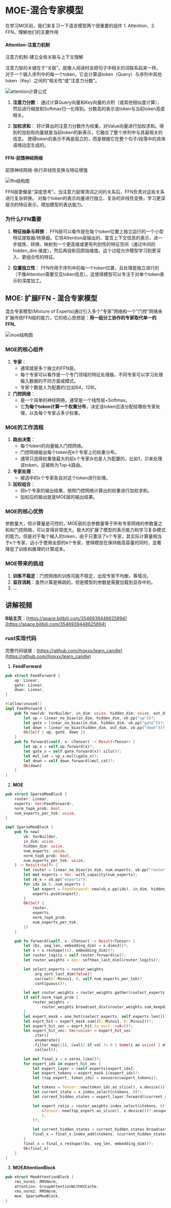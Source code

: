 # MOE-混合专家模型
在学习MOE前，我们来复习一下语言模型两个很重要的组件 1. Attention、2. FFN，理解他们的主要作用

#### Attention-注意力机制
注意力机制-建立全局关联与上下文理解

注意力层的关键在于“关联”。就像人阅读时会把句子中相关的词联系起来一样。
对于一个输入序列中的每一个token，它会计算该token（Query）与序列中其他token（Key）之间的“相关性”或“注意力分数”。

![attention计算公式](images/attention.png)

1. **注意力分数**： 通过计算Query向量和Key向量的点积（或其他相似度计算），然后进行缩放和Softmax归一化得到。分数高的表示该token与当前token高度相关。

1. **加权求和**： 将计算出的注意力分数作为权重，对Value向量进行加权求和。得到的加权和向量就是当前token的新表示，它融合了整个序列中与其最相关的信息。
使得token的表示不再是孤立的，而是根据它在整个句子/段落中的具体语境动态生成的。

#### FFN-前馈神经网络
前馈神经网络-执行非线性变换与特征增强

![ffn结构图](images/ffn.png)

FFN层更像是“深度思考”。当注意力层理清词之间的关系后，FFN负责对这些关系进行复杂转换。
对每个token的表示向量进行独立、复杂的非线性变换，学习更深层次的特征表示，增加模型的表达能力。

### 为什么FFN重要
1. **特征抽象与转换**： FFN层可以看作是在每个token位置上独立运行的一个小型特征提取器/转换器。它将Attention层输出的、富含上下文信息的表示，进一步提炼、转换、映射到一个更高维或更有判别性的特征空间（通过中间的 hidden_dim 维度），然后再投影回原始维度。这个过程允许模型学习到更深入、更组合性的特征。

2. **位置独立性**： FFN作用于序列中的每一个token位置，且处理是独立进行的（不像Attention需要交互token信息）。这使得模型可以专注于对单个token表示的深度加工。

## MOE: 扩展FFN - 混合专家模型
混合专家模型(Mixture of Experts)通过引入多个"专家"网络和一个"门控"网络来扩展传统FFN层的能力，它的核心思想是：**用一组分工协作的专家取代单一的FFN**。

![moe结构图](images/moe.png)

### MOE的核心组件
1. **专家**：
    * 通常就是多个独立的FFN层。
    * 每个专家可以看作是一个专门领域的特征处理器，不同专家可以学习处理输入数据的不同方面或模式。
    * 专家个数是人为配置的(比如64，128)。
2. **门控网络**：
    * 是一个简单的神经网络，通常是一个线性层+Softmax。
    * 它**为每个token计算一个权重分布**，决定该token应该分配给哪些专家处理，以及每个专家占多少权重。

### MOE的工作流程
1. **路由决策**：
    * 每个token的向量输入门控网络。
    * 门控网络输出每个token在`N`个专家上的权重分布。
    * 通常只选择权重值最大的前`k`个专家(k也是人为配置的，比如1，2)来处理该token，这被称为Top-k路由。
2. **专家处理**：
    * 被选中的`k`个专家各自对这个token进行处理。
3. **加权组合**：
    * 将`k`个专家的输出结果，按照门控网络计算出的权重进行加权求和。
    * 加权后的输出就是MOE层的输出结果。

### MOE的核心优势
参数量大，但计算量是可控的，MOE层的总参数量等于所有专家网络的参数量之和和门控网络，可以变得非常庞大。极大的扩展了模型的表示能力和学习复杂模式的能力。但是对于每个输入的token，由于只激活了`k`个专家，其实际计算量相当于`k`个专家，远小于使用全部的`N`个专家，使得模型在保持极高容量的同时，显著降低了训练和推理的计算成本。

### MOE带来的挑战
1. **训练不稳定**：门控网络的训练可能不稳定，出现专家不均衡，等情况。
2. **显存消耗**：虽然计算是稀疏的，但是模型的参数是需要加载到显存中的。
3. ...

## 讲解视频
**B站主页**：[https://space.bilibili.com/3546939448625894](https://space.bilibili.com/3546939448625894)

### rust实现代码
完整代码链接：[https://github.com/jhqxxx/learn_candle](https://github.com/jhqxxx/learn_candle)
1. **FeedForward**

```rust
pub struct FeedForward {
    up: Linear,
    gate: Linear,
    down: Linear,
}

#[allow(unused)]
impl FeedForward {
    pub fn new(vb: VarBuilder, in_dim: usize, hidden_dim: usize, out_dim: usize) -> Result<Self> {
        let up = linear_no_bias(in_dim, hidden_dim, vb.pp("up"))?;
        let gate = linear_no_bias(in_dim, hidden_dim, vb.pp("gate"))?;
        let down = linear_no_bias(hidden_dim, out_dim, vb.pp("down"))?;
        Ok(Self { up, gate, down })
    }
    pub fn forward(&self, x: &Tensor) -> Result<Tensor> {
        let up_x = self.up.forward(x)?;
        let gate_x = self.gate.forward(x)?.silu()?;
        let mul_cat = up_x.mul(&gate_x)?;
        let down = self.down.forward(&mul_cat)?;
        Ok(down)
    }
}
```

2. **MOE**

```rust
pub struct SparseMoeBlock {
    router: Linear,
    experts: Vec<FeedForward>,
    norm_topk_prob: bool,
    num_experts_per_tok: usize,
}

impl SparseMoeBlock {
    pub fn new(
        vb: VarBuilder,
        in_dim: usize,
        hidden_dim: usize,
        num_experts: usize,
        norm_topk_prob: bool,
        num_experts_per_tok: usize,
    ) -> Result<Self> {
        let router = linear_no_bias(in_dim, num_experts, vb.pp("router"))?;
        let mut experts = Vec::with_capacity(num_experts);
        let vb_e = vb.pp("experts");
        for idx in 0..num_experts {
            let expert = FeedForward::new(vb_e.pp(idx), in_dim, hidden_dim, in_dim)?;
            experts.push(expert);
        }
        Ok(Self {
            router,
            experts,
            norm_topk_prob,
            num_experts_per_tok,
        })
    }

    pub fn forward(&self, x: &Tensor) -> Result<Tensor> {
        let (bs, seq_len, embedding_dim) = x.dims3()?;
        let x = x.reshape(((), embedding_dim))?;
        let router_logits = self.router.forward(&x)?;
        let router_weights = ops::softmax_last_dim(&router_logits)?;

        let select_experts = router_weights
            .arg_sort_last_dim(false)?
            .narrow(D::Minus1, 0, self.num_experts_per_tok)?
            .contiguous()?;

        let mut router_weights = router_weights.gather(&select_experts, D::Minus1)?;
        if self.norm_topk_prob {
            router_weights =
                router_weights.broadcast_div(&router_weights.sum_keepdim(D::Minus1)?)?;
        }
        let expert_mask = one_hot(&select_experts, self.experts.len())?.permute((2, 1, 0))?.to_dtype(candle_core::DType::U32)?;
        let exprt_hit = expert_mask.sum((D::Minus1, D::Minus2))?;
        let expert_hit_vec = exprt_hit.to_vec1::<u8>()?;
        let expert_hit_vec: Vec<usize> = expert_hit_vec
            .iter()
            .enumerate()
            .filter_map(|(i, &val)| if val != 0 { Some(i as usize) } else { None })
            .collect();

        let mut final_x = x.zeros_like()?;
        for expert_idx in expert_hit_vec {
            let expert_layer = &self.experts[expert_idx];
            let expert_tokens = expert_mask.i(expert_idx)?;
            let (top_expert, token_ids) = nonzero(&expert_tokens)?;

            let tokens = Tensor::new(token_ids.as_slice(), x.device())?;
            let current_state = x.index_select(&tokens, 0)?;
            let current_hidden_states = expert_layer.forward(&current_state)?;

            let expert_ratio = router_weights.index_select(&tokens, 0)?.gather(
                &Tensor::new(top_expert.as_slice(), x.device())?.unsqueeze(D::Minus1)?,
                1,
            )?;

            let current_hidden_states = current_hidden_states.broadcast_mul(&expert_ratio)?;
            final_x = final_x.index_add(&tokens, &current_hidden_states, 0)?;
        }
        final_x = final_x.reshape((bs, seq_len, embedding_dim))?;
        Ok(final_x)
    }
}
```

3. **MOEAttentionBlock**

```rust
pub struct MoeAttentionBlock {
    rms_norm1: RMSNorm,
    attention: GroupAttentionWithKVCache,
    rms_norm2: RMSNorm,
    moe: SparseMoeBlock,
}
```